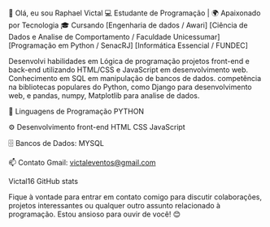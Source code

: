 👋 Olá, eu sou Raphael Victal
💻 Estudante de Programação | 🌍 Apaixonado por Tecnologia
🎓 Cursando [Engenharia de dados  / Awari] [Ciência de Dados e Analise de Comportamento  / Faculdade Unicessumar] [Programação em Python  /  SenacRJ] [Informática Essencial  /  FUNDEC]

Desenvolvi habilidades em Lógica de programação
projetos front-end e back-end utilizando HTML/CSS e JavaScript em desenvolvimento web.
Conhecimento em SQL em manipulação de bancos de dados.
competência na bibliotecas populares do Python, como Django para desenvolvimento web, e
pandas, numpy, Matplotlib para analise de dados.
 
🚀 Linguagens de Programação
PYTHON

⚙️ Desenvolvimento front-end
HTML
CSS
JavaScript

🗄️ Bancos de Dados:
MYSQL

📫 Contato
Gmail: victaleventos@gmail.com


Victal16 GitHub stats

Fique à vontade para entrar em contato comigo para discutir colaborações, projetos interessantes ou qualquer outro assunto relacionado à programação. Estou ansioso para ouvir de você! 😊
